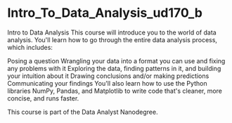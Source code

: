 # Intro_To_Data_Analysis_ud170_b
Intro to Data Analysis This course will introduce you to the world of data analysis. You'll learn how to go through the entire data analysis process, which includes:

Posing a question Wrangling your data into a format you can use and fixing any problems with it Exploring the data, finding patterns in it, and building your intuition about it Drawing conclusions and/or making predictions Communicating your findings You'll also learn how to use the Python libraries NumPy, Pandas, and Matplotlib to write code that's cleaner, more concise, and runs faster.

This course is part of the Data Analyst Nanodegree.
